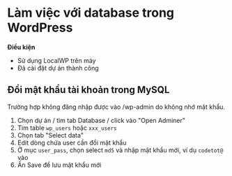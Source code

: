 # Làm việc với database trong WordPress

**Điều kiện**

- Sử dụng LocalWP trên máy
- Đã cài đặt dự án thành công

## Đổi mật khẩu tài khoản trong MySQL

Trường hợp không đăng nhập được vào /wp-admin do không nhớ mật khẩu.

1. Chọn dự án / tìm tab Database / click vào "Open Adminer"
2. Tìm table `wp_users` hoặc `xxx_users`
3. Chọn tab "Select data"
4. Edit dòng chứa user cần đổi mật khẩu
5. Ở mục `user_pass`, chọn select `md5` và nhập mật khẩu mới, ví dụ `codetot@` vào
6. Ấn Save để lưu mật khẩu mới
